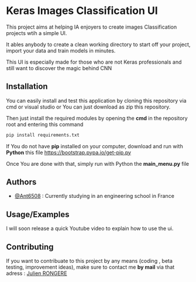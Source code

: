 
# Keras Images Classification UI

This project aims at helping IA enjoyers to create images Classification projects wtih a simple UI.

It ables anybody to create a clean working directory to start off your project, import your data and train models in minutes.

This UI is especially made for those who are not Keras professionals and still want to discover the magic behind CNN


## Installation

You can easily install and test this application by cloning this repository via cmd or visual studio or You can just download as zip this repository.

Then just install the required modules by opening the __cmd__ in the repository root and entering this command

```bash
pip install requirements.txt
```
    
If You do not have __pip__ installed on your computer, download and run with __Python__ this file https://bootstrap.pypa.io/get-pip.py

Once You are done with that, simply run with Python the __main_menu.py__ file
## Authors

- [@Ant6508](https://www.github.com/Ant6508) : Currently studying in an engineering school in France


## Usage/Examples
I will soon release a quick Youtube video to explain how to use the ui.

## Contributing

If you want to contribuate to this project by any means (coding , beta testing, improvement ideas), make sure to contact me __by mail__ via that adress :
[Julien RONGERE](mailto:julien.rongere20@gmail.com?subject=[GitHub])

